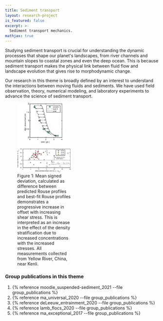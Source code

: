 ```yaml
---
title: Sediment transport
layout: research-project
is_featured: false
excerpt: >-
  Sediment transport mechanics.
mathjax: true
---
```



Studying sediment transport is crucial for understanding the dynamic processes that shape our planet's landscapes, from river channels and mountain slopes to coastal zones and even the deep ocean.
This is because sediment transport makes the physical link between fluid flow and landscape evolution that gives rise to morphodynamic change.

Our research in this theme is broadly defined by an interest to understand the interactions between moving fluids and sediments.
We have used field observation, theory, numerical modeling, and laboratory experiments to  advance the science of sediment transport.

<figure style="width: 35%;padding-right:20px" class="float-left">
  <img src="/assets/images/research_images/den_strat_demo.png" alt="density stratification documented in the Yellow River.">
  <figcaption>Figure 1: Mean signed deviation, calculated as difference between predicted Rouse profiles and best-fit Rouse profiles demonstrates a progressive increase in offset with increasing shear stress. This is interpreted as an increase in the effect of the density stratification due to increased concentrations with the increased stresses. All measurements collected from Yellow River, China, near Kenli.</figcaption>
</figure> 


### Group publications in this theme

1. {% reference moodie_suspended-sediment_2021 --file group_publications %}
1. {% reference ma_universal_2020 --file group_publications %}
1. {% reference deLeeuw_entrainment_2020 --file group_publications %}
1. {% reference lamb_flocs_2020 --file group_publications %}
1. {% reference ma_exceptional_2017 --file group_publications %}
